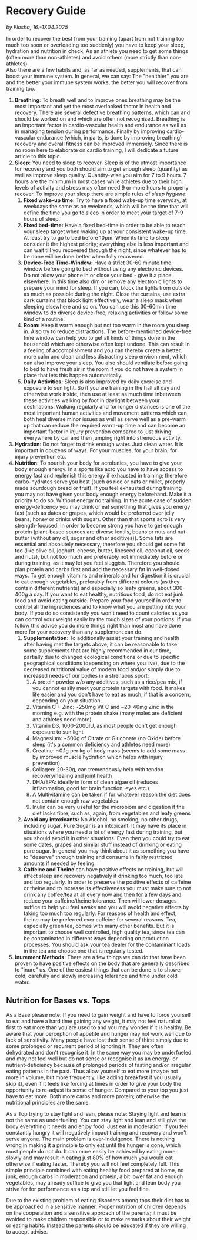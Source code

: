 # Recovery Guide

*by Flosha, 16.-17.04.2025*  

In order to recover the best from your training (apart from not training too much too soon or overloading too suddenly) you have to keep your sleep, hydration and nutrition in check. As an athlete you need to get some things (often more than non-athletes) and avoid others (more strictly than non-athletes).  
Also there are a few habits and, as far as needed, supplements, that can boost your immune system. In general, we can say: The "healthier" you are and the better your immune system works, the better you will recover from training too. 


1. **Breathing**: To breath well and to improve ones breathing may be the most important and yet the most overlooked factor in health and recovery. There are several defective breathing patterns, which can and should be worked on and which are often not recognised. Breathing is an important factor in cardio-vascular health and endurance as well as in managing tension during performance. Finally by improving cardio-vascular endurance (which, in parts, is done by improving breathing) recovery and overall fitness can be improved immensely. Since there is no room here to elaborate on cardio training, I will dedicate a future article to this topic. 
2. **Sleep**: You need to sleep to recover. Sleep is of the utmost importance for recovery and you both should aim to get enough sleep (quantity) as well as improve sleep quality. Quantity-wise you aim for 7 to 9 hours. 7 hours are the minimum in most cases while athletes due to their high levels of activity and stress may often need 9 or more hours to properly recover. To improve your sleep there are simple rules of *sleep hygiene*:
   1. **Fixed wake-up time:** Try to have a fixed wake-up time everyday, at weekdays the same as on weekends, which will be the time that will define the time you go to sleep in order to meet your target of 7-9 hours of sleep. 
   2. **Fixed bed-time:** Have a fixed bed-time in order to be able to reach your sleep target when waking up at your consistent wake-up time. At least try to go to bed before 10pm. When its time to sleep consider it the highest priority; everything else is less important and can wait till you recovered through the night, since whatever has to be done will be done better when fully recovered.
   3. **Device-Free Time-Window:** Have a strict 30-60 minute time window before going to bed without using any electronic devices. Do not allow your phone in or close your bed - give it a place elsewhere. In this time also dim or remove any electronic lights to prepare your mind for sleep. If you can, block the lights from outside as much as possible during the night. Close the curtains, use extra dark curtains that block light effectively, wear a sleep mask when sleeping elsewhere and so on. You can use this 30-60min time window to do diverse device-free, relaxing activities or follow some kind of a routine. <!--E.g. washing dishes, cleaning, tidying up, brushing teeth, showering, stretching, reading, meditating, finally sleeping.-->
   4. **Room:** Keep it warm enough but not too warm in the room you sleep in. Also try to reduce distractions. The before-mentioned device-free time window can help you to get all kinds of things done in the household which are otherwise often kept undone. This can result in a feeling of accomplishment and you can thereby create a better, more calm and clean and less distracting sleep environment, which can also improve your sleep. You also should ventilate before going to bed to have fresh air in the room if you do not have a system in place that lets this happen automatically. 
   5. **Daily Activities:** Sleep is also improved by daily exercise and exposure to sun light. So if you are training in the hall all day and otherwise work inside, then use at least as much time inbetween these activities walking by foot in daylight between your destinations. Walking regularly and for longer distances is one of the most important human activities and movement patterns which can both heal diverse minor issues as well as serve well as a pre-warm up that can reduce the required warm-up time and can become an important factor in injury prevention compared to just driving everywhere by car and then jumping right into strenuous activity. 
3. **Hydration**: Do not forget to drink enough water. Just clean water. It is important in douzens of ways. For your muscles, for your brain, for injury prevention etc. 
4. **Nutrition**: To nourish your body for acrobatics, you have to give your body enough energy. In a sports like acro you have to have access to energy fast and replenish this energy if exhausted in training; therefore carbo-hydrates serve you best (such as rice or oats or millet, properly made sourdough bread or fruit). If you feel exhausted during training you may not have given your body enough energy beforehand. Make it a priority to do so. Without energy no training. In the acute case of sudden energy-deficency you may drink or eat something that gives you energy fast (such as dates or grapes, which would be preferred over jelly beans, honey or drinks with sugar). Other than that sports acro is very strength-focused. In order to become strong you have to get enough protein (plant-based sources are diverse lentils, beans or nuts and nut-butter (without any oil, sugar and other additives)). Some fats are essential and absolutely necessary, therefore you should get some fat too (like olive oil, joghurt, cheese, butter, lineseed oil, coconut oil, seeds and nuts), but not too much and preferably not immediately before or during training, as it may let you feel sluggish. Therefore you should plan protein and carbs first and add the necessary fat in well-dosed ways. To get enough vitamins and minerals and for digestion it is crucial to eat enough vegetables, preferably from different colours (as they contain different nutrients) and especially so leafy greens, about 300-400g a day. If you want to eat healthy, nutritious food, do not eat junk food and avoid eating outside. Prepare your food yourself in order to control all the ingrediences and to know what you are putting into your body. If you do so consistently you won't need to count calories as you can control your weight easily by the rough sizes of your portions. If you follow this advice you do more things right than most and have done more for your recovery than any supplement can do.
     1. **Supplementation**: To additionally assist your training and health after having met the targets above, it can be reasonable to take some supplements that are highly recommended in our time, partially due to changed ecological conditions or due to specific geographical conditions (depending on where you live), due to the decreased nutritional value of modern food and/or simply due to increased needs of our bodies in a strenuous sport:
         1. A protein powder w/o any additives, such as a rice/pea mix, if you cannot easily meet your protein targets with food. It makes life easier and you don't have to eat as much, if that is a concern, depending on your situation. 
         2. Vitamin C + Zinc: ~250mg Vit C and ~20-40mg Zinc in the morning e.g. with the protein shake (many males are deficient and athletes need more)
         3. Vitamin D3, 1000-2000IU, as most people don't get enough exposure to sun light 
         4. Magnesium: ~500g of Citrate or Gluconate (no Oxide) before sleep (it's a common deficiency and athletes need more)
         5. Creatine: ~0.1g per kg of body mass (seems to add some mass by improved muscle hydration which helps with injury prevention)
         6. Collagen: 20-30g, can tremendously help with tendon recovery/healing and joint health
         7. DHA/EPA: ideally in form of clean algae oil (reduces inflammation, good for brain function, eyes etc.)
         8. A Multivitamine can be taken if for whatever reason the diet does not contain enough raw vegetables
         9. Inulin can be very useful for the microbiom and digestion if the diet lacks fibre, such as, again, from vegetables and leafy greens
    2. **Avoid any intoxicants:** No Alcohol, no smoking, no other drugs, including sugar. Pure Sugar is an intoxicant. It may have its place in situations where you need a lot of energy fast during training, but you should avoid it in other situations. Even then you could try to eat some dates, grapes and similar stuff instead of drinking or eating pure sugar. In general you may think about it as something you have to "deserve" through training and consume in fairly restricted amounts if needed by feeling.
    3. **Caffeine and Theine** can have positive effects on training, but will affect sleep and recovery negatively if drinking too much, too late and too regularly. In order to preserve the positive effects of caffeine or theine and to increase its effectiveness you must make sure to not drink any coffee/tea at all every now and then for a few days and reduce your caffeine/theine tolerance. Then will lower dosages suffice to help you feel awake and you will avoid negative effects by taking too much too regularly. For reasons of health and effect, theine may be preferred over caffeine for several reasons. Tea, especially green tea, comes with many other benefits. But it is important to choose well controlled, high quality tea, since tea can be contaminated in different ways depending on production processes. You should ask your tea dealer for the contaminant loads in the tea and choose one that is regularly tested. 
4. **Inurement Methods:** There are a few things we can do that have been proven to have positive effects on the body that are generally described to "inure" us. One of the easiest things that can be done is to shower cold, carefully and slowly increasing tolerance and time under cold water. 


## Nutrition for Bases vs. Tops

As a Base please note: If you need to gain weight and have to force yourself to eat and have a hard time gaining any weight, it may not feel natural at first to eat more than you are used to and you may wonder if it is healthy. Be aware that your perception of appetite and hunger may not work well due to lack of sensitivity. Many people have lost their sense of thirst simply due to some prolonged or recurrent period of ignoring it. They are often dehydrated and don't recognise it. In the same way you may be underfueled and may not feel well but do not sense or recognise it as an energy- or nutrient-deficiency because of prolonged periods of fasting and/or irregular eating patterns in the past. Thus allow yourself to eat more (maybe not more in volume, but more frequently, like adding breakfast if you usually skip it), even if it feels like forcing at times in order to give your body the opportunity to re-adjust its sense of hunger. Compared to your top you just have to eat more. Both more carbs and more protein; otherwise the nutritional principles are the same. 

As a Top trying to stay light and lean, please note: Staying light and lean is not the same as underfueling. You can stay light and lean and still give the body everything it needs and enjoy food. Just eat in moderation. If you feel constantly hungry it will negatively impact training and recovery and won't serve anyone. The main problem is over-indulgence. There is nothing wrong in making it a principle to only eat until the hunger is gone, which most people do not do. It can more easily be achieved by eating more slowly and may result in eating just 80% of how much you would eat otherwise if eating faster. Thereby you will not feel completely full. This simple principle combined with eating healthy food prepared at home, no junk, enough carbs in moderation and protein, a bit lower fat and enough vegetables, may already suffice to give you that light and lean body you strive for for performance as a top and still let you feel fine. 

Due to the existing problem of eating disorders among tops their diet has to be approached in a sensitive manner. Proper nutrition of children depends on the cooperation and a sensitive approach of the parents; it must be avoided to make children responsible or to make remarks about their weight or eating habits. Instead the parents should be educated if they are willing to accept advise. 

